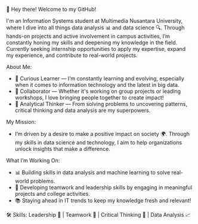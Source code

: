 👋 Hey there! Welcome to my GitHub!

I'm an Information Systems student at Multimedia Nusantara University, where I dive into all things data analysis 📊 and data science 🔍. Through hands-on projects and active involvement in campus activities, I’m constantly honing my skills and deepening my knowledge in the field. Currently seeking internship opportunities to apply my expertise, expand my experience, and contribute to real-world projects.

About Me:
- 🌱 Curious Learner — I’m constantly learning and evolving, especially when it comes to information technology and the latest in big data.
- 🔗 Collaborator — Whether it's working on group projects or leading workshops, I love bringing people together to create impact!
- 🧠 Analytical Thinker — From solving problems to uncovering patterns, critical thinking and data analysis are my superpowers.

My Mission:
- I’m driven by a desire to make a positive impact on society 🌍. Through my skills in data science and technology, I aim to help organizations unlock insights that make a difference.

What I’m Working On:
- 📊 Building skills in data analysis and machine learning to solve real-world problems.
- 🤝 Developing teamwork and leadership skills by engaging in meaningful projects and college activities.
- 📚 Staying ahead in IT trends to keep my knowledge fresh and relevant!
  
🛠️ Skills:
Leadership 💼 | Teamwork 🤝 | Critical Thinking 🧩 | Data Analysis 📈

<!---
NathanVilbert/NathanVilbert is a ✨ special ✨ repository because its `README.md` (this file) appears on your GitHub profile.
You can click the Preview link to take a look at your changes.
--->
